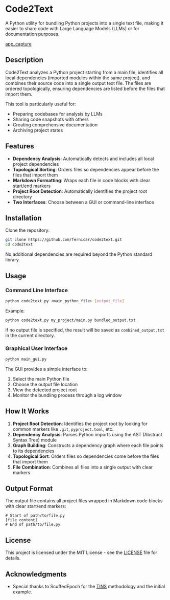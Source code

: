 # Code2Text

A Python utility for bundling Python projects into a single text file, making it easier to share code with Large Language Models (LLMs) or for documentation purposes.

[app_capture](https://github.com/fernicar/images/main/blob/app_capture.png)

## Description

Code2Text analyzes a Python project starting from a main file, identifies all local dependencies (imported modules within the same project), and combines their source code into a single output text file. The files are ordered topologically, ensuring dependencies are listed before the files that import them.

This tool is particularly useful for:
- Preparing codebases for analysis by LLMs
- Sharing code snapshots with others
- Creating comprehensive documentation
- Archiving project states

## Features

- **Dependency Analysis**: Automatically detects and includes all local project dependencies
- **Topological Sorting**: Orders files so dependencies appear before the files that import them
- **Markdown Formatting**: Wraps each file in code blocks with clear start/end markers
- **Project Root Detection**: Automatically identifies the project root directory
- **Two Interfaces**: Choose between a GUI or command-line interface

## Installation

Clone the repository:

```bash
git clone https://github.com/fernicar/code2text.git
cd code2text
```

No additional dependencies are required beyond the Python standard library.

## Usage

### Command Line Interface

```bash
python code2text.py <main_python_file> [output_file]
```

Example:
```bash
python code2text.py my_project/main.py bundled_output.txt
```

If no output file is specified, the result will be saved as `combined_output.txt` in the current directory.

### Graphical User Interface

```bash
python main_gui.py
```

The GUI provides a simple interface to:
1. Select the main Python file
2. Choose the output file location
3. View the detected project root
4. Monitor the bundling process through a log window

## How It Works

1. **Project Root Detection**: Identifies the project root by looking for common markers like `.git`, `pyproject.toml`, etc.
2. **Dependency Analysis**: Parses Python imports using the AST (Abstract Syntax Tree) module
3. **Graph Building**: Constructs a dependency graph where each file points to its dependencies
4. **Topological Sort**: Orders files so dependencies come before the files that import them
5. **File Combination**: Combines all files into a single output with clear markers

## Output Format

The output file contains all project files wrapped in Markdown code blocks with clear start/end markers:

```
# Start of path/to/file.py
[file content]
# End of path/to/file.py
```

## License

This project is licensed under the MIT License - see the [LICENSE](https://github.com/fernicar/code2text/blob/main/LICENSE) file for details.

## Acknowledgments

* Special thanks to ScuffedEpoch for the [TINS](https://github.com/ScuffedEpoch/TINS) methodology and the initial example.